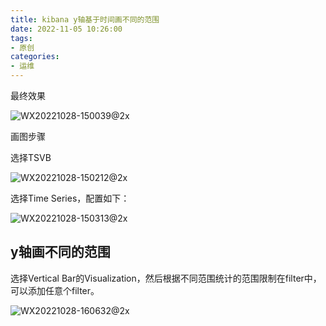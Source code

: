 ```yaml
---
title: kibana y轴基于时间画不同的范围
date: 2022-11-05 10:26:00
tags:
- 原创
categories:
- 运维
---
```


最终效果

![WX20221028-150039@2x](https://tva2.sinaimg.cn/mw690/006gLprLgy1h7l0i95sjtj323c0p8qfz.jpg)

画图步骤

选择TSVB

![WX20221028-150212@2x](https://tvax4.sinaimg.cn/mw690/006gLprLgy1h7l0j9ssh5j318s0wq7bi.jpg)

选择Time Series，配置如下：

![WX20221028-150313@2x](https://tva4.sinaimg.cn/mw690/006gLprLgy1h7l0kbba69j323w10en7q.jpg)

## y轴画不同的范围

选择Vertical Bar的Visualization，然后根据不同范围统计的范围限制在filter中，可以添加任意个filter。

![WX20221028-160632@2x](https://tvax4.sinaimg.cn/mw690/006gLprLgy1h7l2ekp52dj323811iwpd.jpg)
